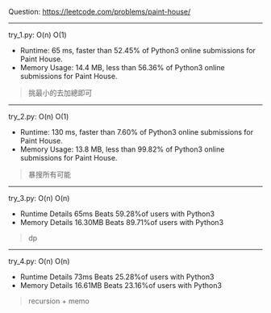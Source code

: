 Question: https://leetcode.com/problems/paint-house/

---

try_1.py: O(n) O(1)

* Runtime: 65 ms, faster than 52.45% of Python3 online submissions for Paint House.
* Memory Usage: 14.4 MB, less than 56.36% of Python3 online submissions for Paint House.

> 挑最小的去加總即可

---

try_2.py: O(n) O(1)

* Runtime: 130 ms, faster than 7.60% of Python3 online submissions for Paint House.
* Memory Usage: 13.8 MB, less than 99.82% of Python3 online submissions for Paint House.

> 暴搜所有可能

---

try_3.py: O(n) O(n)

* Runtime Details 65ms Beats 59.28%of users with Python3
* Memory Details 16.30MB Beats 89.71%of users with Python3

> dp

---

try_4.py: O(n) O(n)

* Runtime Details 73ms Beats 25.28%of users with Python3
* Memory Details 16.61MB Beats 23.16%of users with Python3

> recursion + memo
